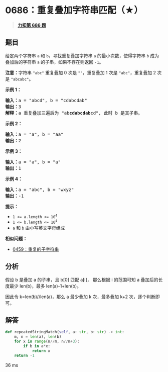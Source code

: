 # 0686：重复叠加字符串匹配（★）


> <u>**[力扣第 686 题](https://leetcode.cn/problems/repeated-string-match/)**</u>

## 题目

<p>给定两个字符串 <code>a</code> 和 <code>b</code>，寻找重复叠加字符串 <code>a</code> 的最小次数，使得字符串 <code>b</code> 成为叠加后的字符串 <code>a</code> 的子串，如果不存在则返回 <code>-1</code>。</p>

<p><strong>注意：</strong>字符串 <code>&quot;abc&quot;</code> 重复叠加 0 次是 <code>&quot;&quot;</code>，重复叠加 1 次是 <code>&quot;abc&quot;</code>，重复叠加 2 次是 <code>&quot;abcabc&quot;</code>。</p>



<p><strong>示例 1：</strong></p>

<pre><strong>输入：</strong>a = &quot;abcd&quot;, b = &quot;cdabcdab&quot;
<strong>输出：</strong>3
<strong>解释：</strong>a 重复叠加三遍后为 &quot;ab<strong>cdabcdab</strong>cd&quot;, 此时 b 是其子串。
</pre>

<p><strong>示例 2：</strong></p>

<pre><strong>输入：</strong>a = &quot;a&quot;, b = &quot;aa&quot;
<strong>输出：</strong>2
</pre>

<p><strong>示例 3：</strong></p>

<pre><strong>输入：</strong>a = &quot;a&quot;, b = &quot;a&quot;
<strong>输出：</strong>1
</pre>

<p><strong>示例 4：</strong></p>

<pre><strong>输入：</strong>a = &quot;abc&quot;, b = &quot;wxyz&quot;
<strong>输出：</strong>-1
</pre>



<p><strong>提示：</strong></p>

<ul>
<li><code>1 &lt;= a.length &lt;= 10<sup>4</sup></code></li>
<li><code>1 &lt;= b.length &lt;= 10<sup>4</sup></code></li>
<li><code>a</code> 和 <code>b</code> 由小写英文字母组成</li>
</ul>


**相似问题：**
- [0459：重复的子字符串](/leetcode/0459)


## 分析

假设 b 是叠加 a 的子串，且 b[0] 匹配 a[i]，
那么根据 i 的范围可知 a 叠加后的长度最少 len(b)，最多 len(a)-1+len(b)。

因此令 k=len(b)//len(a)，那么 a 最少叠加 k 次，最多叠加 k+2 次，逐个判断即可。

## 解答

```python
def repeatedStringMatch(self, a: str, b: str) -> int:
    m, n = len(a), len(b)
    for x in range(n//m, n//m+3):
        if b in a*x:
            return x
    return -1
```
36 ms



